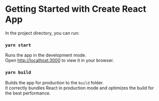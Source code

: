# Getting Started with Create React App


In the project directory, you can run:

### `yarn start`

Runs the app in the development mode.\
Open [http://localhost:3000](http://localhost:3000) to view it in your browser.



### `yarn build`

Builds the app for production to the `build` folder.\
It correctly bundles React in production mode and optimizes the build for the best performance.



